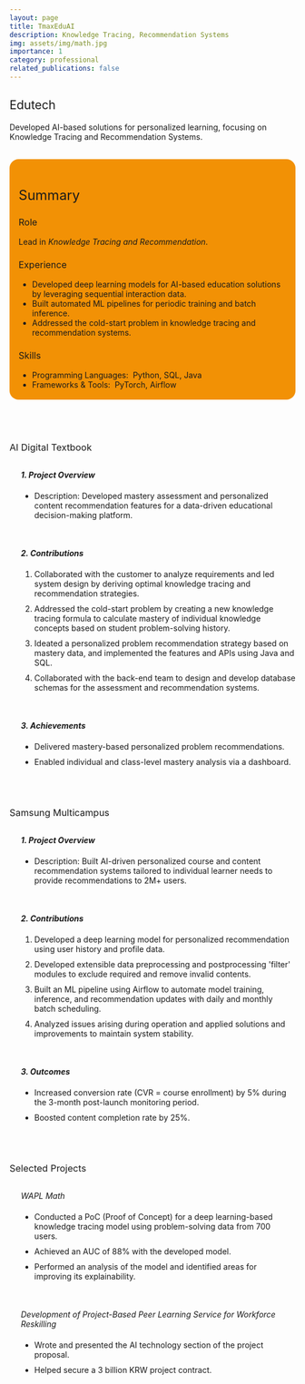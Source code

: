 ```yaml
---
layout: page
title: TmaxEduAI
description: Knowledge Tracing, Recommendation Systems
img: assets/img/math.jpg
importance: 1
category: professional
related_publications: false
---
```


<style>
    :root {
        --summary-background-color: #f29105; /* 기본 모드 배경색 */
    }

    html[data-theme="dark"] {
        --summary-background-color: var(--global-hover-color); /* 다크 모드 배경색 */
    }

    .summary-container {
        background-color: var(--summary-background-color);
        padding: 1rem 1rem 0.25rem 1rem;
        border-radius: 1rem;
    }
</style>

<h2 style="font-weight: 400;">Edutech</h2>
<p>
    Developed AI-based solutions for personalized learning, focusing on <strong style="font-weight: 400;">Knowledge Tracing</strong> and <strong style="font-weight: 400;">Recommendation Systems</strong>.
</p>
<br>

<!-- Summary 부분을 summary-container 클래스로 감쌈 -->
<div class="summary-container">
    <h2 style="font-weight: 400; font-size: 1.5rem;">Summary</h2>
    <h3 style="font-weight: 400; font-size: 1rem;">Role</h3>
    <p>
        Lead in <em>Knowledge Tracing and Recommendation</em>.
    </p>
    <h3 style="font-weight: 400; font-size: 1rem;">Experience</h3>
    <ul>
        <li>Developed deep learning models for AI-based education solutions by leveraging sequential interaction data.</li>
        <li>Built automated ML pipelines for periodic training and batch inference.</li>
        <li>Addressed the cold-start problem in knowledge tracing and recommendation systems.</li>
    </ul>
    <h3 style="font-weight: 400; font-size: 1rem;">Skills</h3>
    <ul>
        <li>Programming Languages:&nbsp;&nbsp;Python, SQL, Java</li>
        <li>Frameworks & Tools:&nbsp;&nbsp;PyTorch, Airflow</li>
    </ul>
</div>
<br>
<br>
<br>

<h3 style="font-weight: 400; margin-bottom: 30px;">AI Digital Textbook</h3>
<h5 style="margin-left: 20px; margin-bottom: 20px;">1. Project Overview</h5>
<ul style="margin-left: 20px;">
    <li><strong style="font-weight: 400;">Description</strong>: Developed mastery assessment and personalized content recommendation features for a data-driven educational decision-making platform.</li>
</ul>
<p style="margin-bottom: 50px;"> </p>

<h5 style="margin-left: 20px; margin-bottom: 20px;">2. Contributions</h5>
<ol style="margin-left: 20px;">
    <li style="margin-bottom: 10px;">Collaborated with the customer to analyze requirements and led system design by deriving optimal knowledge tracing and recommendation strategies.</li>
    <li style="margin-bottom: 10px;">Addressed the cold-start problem by creating a new knowledge tracing formula to calculate mastery of individual knowledge concepts based on student problem-solving history.</li>
    <li style="margin-bottom: 10px;">Ideated a personalized problem recommendation strategy based on mastery data, and implemented the features and APIs using Java and SQL.</li>
    <li>Collaborated with the back-end team to design and develop database schemas for the assessment and recommendation systems.</li>
</ol>
<p style="margin-bottom: 50px;"> </p>

<h5 style="margin-left: 20px; margin-bottom: 20px;">3. Achievements</h5>
<ul style="margin-left: 20px;">
    <li style="margin-bottom: 10px;">Delivered mastery-based personalized problem recommendations.</li>
    <li>Enabled individual and class-level mastery analysis via a dashboard.</li>
</ul>
<br>
<br>

<h3 style="font-weight: 400; margin-bottom: 30px;">Samsung Multicampus</h3>
<h5 style="margin-left: 20px; margin-bottom: 20px;">1. Project Overview</h5>
<ul style="margin-left: 20px;">
    <li><strong style="font-weight: 400;">Description</strong>: Built AI-driven personalized course and content recommendation systems tailored to individual learner needs to provide recommendations to 2M+ users.</li>
</ul>
<p style="margin-bottom: 50px;"> </p>

<h5 style="margin-left: 20px; margin-bottom: 20px;">2. Contributions</h5>
<ol style="margin-left: 20px;">
    <li style="margin-bottom: 10px;">Developed a deep learning model for personalized recommendation using user history and profile data.</li>
    <li style="margin-bottom: 10px;">Developed extensible data preprocessing and postprocessing 'filter' modules to exclude required and remove invalid contents.</li>
    <li style="margin-bottom: 10px;">Built an ML pipeline using Airflow to automate model training, inference, and recommendation updates with daily and monthly batch scheduling.</li>
    <li>Analyzed issues arising during operation and applied solutions and improvements to maintain system stability.</li>
</ol>
<p style="margin-bottom: 50px;"> </p>

<h5 style="margin-left: 20px; margin-bottom: 20px;">3. Outcomes</h5>
<ul style="margin-left: 20px;">
    <li style="margin-bottom: 10px;">Increased conversion rate (CVR = course enrollment) by 5% during the 3-month post-launch monitoring period.</li>
    <li>Boosted content completion rate by 25%.</li>
</ul>
<br>
<br>

<h3 style="font-weight: 400; margin-bottom: 30px;">Selected Projects</h3>
<h5 style="font-weight: 400; margin-left: 20px; margin-bottom: 20px;">WAPL Math</h5>
<ul style="margin-left: 20px;">
    <li style="margin-bottom: 10px;">Conducted a PoC (Proof of Concept) for a deep learning-based knowledge tracing model using problem-solving data from 700 users.</li>
    <li style="margin-bottom: 10px;">Achieved an AUC of 88% with the developed model.</li>
    <li style="margin-bottom: 10px;">Performed an analysis of the model and identified areas for improving its explainability.</li>
</ul>
<p style="margin-bottom: 50px;"> </p>

<h5 style="font-weight: 400; margin-left: 20px; margin-bottom: 20px;">Development of Project-Based Peer Learning Service for Workforce Reskilling</h5>
<ul style="margin-left: 20px;">
    <li style="margin-bottom: 10px;">Wrote and presented the AI technology section of the project proposal.</li>
    <li>Helped secure a 3 billion KRW project contract.</li>
</ul>
